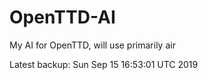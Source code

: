 # OpenTTD-AI
My AI for OpenTTD, will use primarily air

Latest backup: Sun Sep 15 16:53:01 UTC 2019
